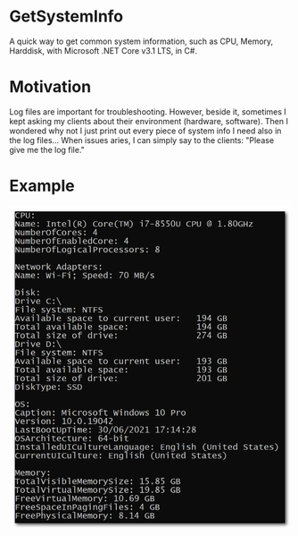 # GetSystemInfo
A quick way to get common system information, such as CPU, Memory, Harddisk, with Microsoft .NET Core v3.1 LTS, in C#.

# Motivation

Log files are important for troubleshooting. However, beside it, sometimes I kept asking my clients about their environment (hardware, software). Then I wondered why not I just print out every piece of system info I need also in the log files... When issues aries, I can simply say to the clients: "Please give me the log file."

# Example

![Example](ResultExample.png)
